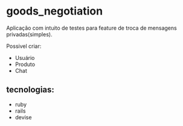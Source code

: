# goods_negotiation
Aplicação com intuito de testes para feature de troca de mensagens privadas(simples).

Possivel criar:

- Usuário
- Produto
- Chat

## tecnologias:
- ruby
- rails
- devise